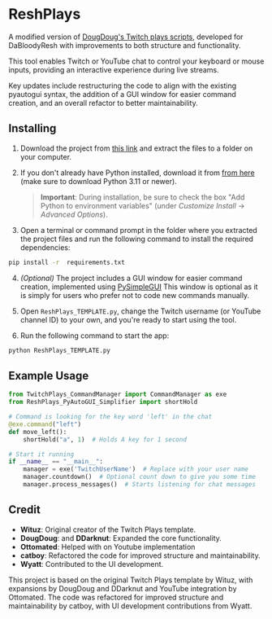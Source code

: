 # ReshPlays

A modified version of [DougDoug's Twitch plays scripts](https://github.com/DougDougGithub/TwitchPlays), developed for DaBloodyResh with improvements to both structure and functionality.

This tool enables Twitch or YouTube chat to control your keyboard or mouse inputs, providing an interactive experience during live streams.

Key updates include restructuring the code to align with the existing pyautogui syntax, the addition of a GUI window for easier command creation, and an overall refactor to better maintainability.

## Installing

1. Download the project from [this link](https://github.com/DaBloodyResh/TwitchPlays/archive/refs/heads/main.zip) and extract the files to a folder on your computer.

2. If you don't already have Python installed, download it from [from here](<[https://www.python.org/ftp/python/3.10.6/python-3.10.6-amd64.exe](https://www.python.org/downloads/release/python-3110/)>) (make sure to download Python 3.11 or newer).

   > **Important**: During installation, be sure to check the box "Add Python to environment variables" (under _Customize Install_ → _Advanced Options_).

3. Open a terminal or command prompt in the folder where you extracted the project files and run the following command to install the required dependencies:

```bash
pip install -r  requirements.txt
```

4. _(Optional)_ The project includes a GUI window for easier command creation, implemented using [PySimpleGUI](https://github.com/PySimpleGUI/PySimpleGUI) This window is optional as it is simply for users who prefer not to code new commands manually.

5. Open `ReshPlays_TEMPLATE.py`, change the Twitch username (or YouTube channel ID) to your own, and you're ready to start using the tool.

6. Run the following command to start the app:
```bash
python ReshPlays_TEMPLATE.py
```

## Example Usage

```py
from TwitchPlays_CommandManager import CommandManager as exe
from ReshPlays_PyAutoGUI_Simplifier import shortHold

# Command is looking for the key word 'left' in the chat
@exe.command("left")
def move_left():
    shortHold("a", 1)  # Holds A key for 1 second

# Start it running
if __name__ == "__main__":
    manager = exe('TwitchUserName')  # Replace with your user name
    manager.countdown()  # Optional count down to give you some time 
    manager.process_messages()  # Starts listening for chat messages
```

## Credit

- **Wituz**: Original creator of the Twitch Plays template.
- **DougDoug**: and **DDarknut**: Expanded the core functionality.
- **Ottomated**: Helped with on Youtube implementation
- **catboy**: Refactored the code for improved structure and maintainability.
- **Wyatt**: Contributed to the UI development.

This project is based on the original Twitch Plays template by Wituz, with expansions by DougDoug and DDarknut and YouTube integration by Ottomated. The code was refactored for improved structure and maintainability by catboy, with UI development contributions from Wyatt.
